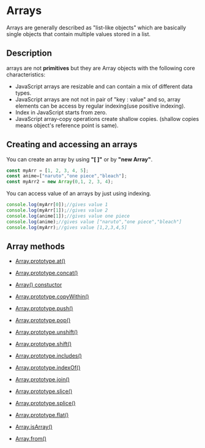 # Arrays

Arrays are generally described as "list-like objects" which are basically single objects that contain multiple values stored in a list.

## Description

arrays are not **primitives** but they are Array objects with the following core characteristics:

- JavaScript arrays are resizable and can contain a mix of different data types.
- JavaScript arrays are not not in pair of "key : value" and so, array elements can be access by regular indexing(use positive indexing).
- Index in JavaScript starts from zero.
- JavaScript array-copy operations create shallow copies. (shallow copies means object's reference point is same).

## Creating and accessing an arrays

You can create an array by using **"[ ]"** or by **"new Array"**.

```js
const myArr = [1, 2, 3, 4, 5];
const anime=["naruto","one piece","bleach"];
const myArr2 = new Array(0,1, 2, 3, 4);
```

You can access value of an arrays by just using indexing.

```js
console.log(myArr[0]);//gives value 1
console.log(myArr[1]);//gives value 2
console.log(anime[1]);//gives value one piece
console.log(anime);//gives value ["naruto","one piece","bleach"]
console.log(myArr);//gives value [1,2,3,4,5]

```

## Array methods

- [Array.prototype.at()](https://github.com/reachbheru/learn-js/blob/main/Basics/Arrays/at().md)

- [Array.prototype.concat()](https://github.com/reachbheru/learn-js/blob/main/Basics/Arrays/concat().md)

- [Array() constuctor](https://github.com/reachbheru/learn-js/blob/main/Basics/Arrays/Array_constructor.md)

- [Array.prototype.copyWithin()](https://github.com/reachbheru/learn-js/blob/main/Basics/Arrays/copyWithin().md)

- [Array.prototype.push()](https://github.com/reachbheru/learn-js/blob/main/Basics/Arrays/Push().md)

- [Array.prototype.pop()](https://github.com/reachbheru/learn-js/blob/main/Basics/Arrays/pop().md)

- [Array.prototype.unshift()](https://github.com/reachbheru/learn-js/blob/main/Basics/Arrays/unshift().md)

- [Array.prototype.shift()](https://github.com/reachbheru/learn-js/blob/main/Basics/Arrays/shift().md)

- [Array.prototype.includes()](https://github.com/reachbheru/learn-js/blob/main/Basics/Arrays/includes().md)

- [Array.prototype.indexOf()](https://github.com/reachbheru/learn-js/blob/main/Basics/Arrays/indexOf().md)

- [Array.prototype.join()](https://github.com/reachbheru/learn-js/blob/main/Basics/Arrays/join().md)

- [Array.prototype.slice()](https://github.com/reachbheru/learn-js/blob/main/Basics/Arrays/slice.md)

- [Array.prototype.splice()](https://github.com/reachbheru/learn-js/blob/main/Basics/Arrays/splice().md)

- [Array.prototype.flat()](https://github.com/reachbheru/learn-js/blob/main/Basics/Arrays/flat().md)

- [Array.isArray()](https://github.com/reachbheru/learn-js/blob/main/Basics/Arrays/isArray().md)

- [Array.from()](https://github.com/reachbheru/learn-js/blob/main/Basics/Arrays/from().md)
